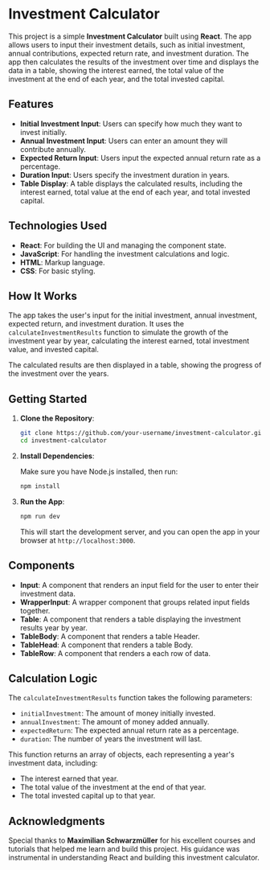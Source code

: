 # Investment Calculator

This project is a simple **Investment Calculator** built using **React**. The app allows users to input their investment details, such as initial investment, annual contributions, expected return rate, and investment duration. The app then calculates the results of the investment over time and displays the data in a table, showing the interest earned, the total value of the investment at the end of each year, and the total invested capital.

## Features

- **Initial Investment Input**: Users can specify how much they want to invest initially.
- **Annual Investment Input**: Users can enter an amount they will contribute annually.
- **Expected Return Input**: Users input the expected annual return rate as a percentage.
- **Duration Input**: Users specify the investment duration in years.
- **Table Display**: A table displays the calculated results, including the interest earned, total value at the end of each year, and total invested capital.

## Technologies Used

- **React**: For building the UI and managing the component state.
- **JavaScript**: For handling the investment calculations and logic.
- **HTML**: Markup language.
- **CSS**: For basic styling.

## How It Works

The app takes the user's input for the initial investment, annual investment, expected return, and investment duration. It uses the `calculateInvestmentResults` function to simulate the growth of the investment year by year, calculating the interest earned, total investment value, and invested capital.

The calculated results are then displayed in a table, showing the progress of the investment over the years.

## Getting Started

1. **Clone the Repository**:

   ```bash
   git clone https://github.com/your-username/investment-calculator.git
   cd investment-calculator
   ```

2. **Install Dependencies**:

   Make sure you have Node.js installed, then run:

   ```bash
   npm install
   ```

3. **Run the App**:

   ```bash
   npm run dev
   ```

   This will start the development server, and you can open the app in your browser at `http://localhost:3000`.

## Components

- **Input**: A component that renders an input field for the user to enter their investment data.
- **WrapperInput**: A wrapper component that groups related input fields together.
- **Table**: A component that renders a table displaying the investment results year by year.
- **TableBody**: A component that renders a table Header.
- **TableHead**: A component that renders a table Body.
- **TableRow**: A component that renders a each row of data.

## Calculation Logic

The `calculateInvestmentResults` function takes the following parameters:

- `initialInvestment`: The amount of money initially invested.
- `annualInvestment`: The amount of money added annually.
- `expectedReturn`: The expected annual return rate as a percentage.
- `duration`: The number of years the investment will last.

This function returns an array of objects, each representing a year's investment data, including:
- The interest earned that year.
- The total value of the investment at the end of that year.
- The total invested capital up to that year.

## Acknowledgments

Special thanks to **Maximilian Schwarzmüller** for his excellent courses and tutorials that helped me learn and build this project. His guidance was instrumental in understanding React and building this investment calculator.

